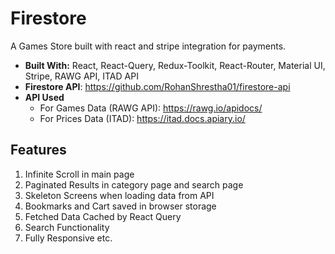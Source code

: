 # Firestore
A Games Store built with react and stripe integration for payments.
- **Built With:** React, React-Query, Redux-Toolkit, React-Router, Material UI, Stripe, RAWG API, ITAD API
- **Firestore API**: https://github.com/RohanShrestha01/firestore-api
- **API Used**
  - For Games Data (RAWG API): https://rawg.io/apidocs/
  - For Prices Data (ITAD): https://itad.docs.apiary.io/
## Features
1. Infinite Scroll in main page
2. Paginated Results in category page and search page
3. Skeleton Screens when loading data from API
4. Bookmarks and Cart saved in browser storage
5. Fetched Data Cached by React Query
6. Search Functionality
7. Fully Responsive etc.
